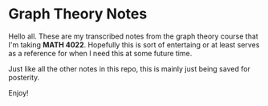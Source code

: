 # Graph Theory Notes

Hello all. These are my transcribed notes from the graph theory course that I'm taking **MATH 4022**.
Hopefully this is sort of entertaing or at least serves as a reference for when I need this at some
future time.

Just like all the other notes in this repo, this is mainly just being saved for posterity.

Enjoy!
